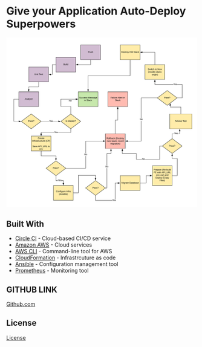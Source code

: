 # Give your Application Auto-Deploy Superpowers

![Diagram of CI/CD Pipeline we will be building.](pipeline.png)

## Built With

- [Circle CI](www.circleci.com) - Cloud-based CI/CD service
- [Amazon AWS](https://aws.amazon.com/) - Cloud services
- [AWS CLI](https://aws.amazon.com/cli/) - Command-line tool for AWS
- [CloudFormation](https://aws.amazon.com/cloudformation/) - Infrastrcuture as code
- [Ansible](https://www.ansible.com/) - Configuration management tool
- [Prometheus](https://prometheus.io/) - Monitoring tool

## GITHUB LINK 
[Github.com](https://github.com/RamezHamdiSaeed/DevOps-Project-3)

## License

[License](LICENSE.md)
